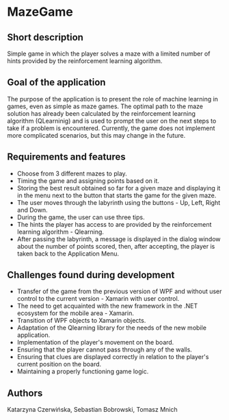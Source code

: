 # MazeGame
## Short description
Simple game in which the player solves a maze with a limited number of hints provided by the reinforcement learning algorithm.
## Goal of the application
The purpose of the application is to present the role of machine learning in games, even as simple as maze games. The optimal path to the maze solution has already been calculated by the reinforcement learning algorithm (QLearninig) and is used to prompt the user on the next steps to take if a problem is encountered. Currently, the game does not implement more complicated scenarios, but this may change in the future.
## Requirements and features
- Choose from 3 different mazes to play.
- Timing the game and assigning points based on it.
- Storing the best result obtained so far for a given maze and displaying it in the menu next to the button that starts the game for the given maze.
- The user moves through the labyrinth using the buttons - Up, Left, Right and Down.
- During the game, the user can use three tips.
- The hints the player has access to are provided by the reinforcement learning algorithm - Qlearning.
- After passing the labyrinth, a message is displayed in the dialog window about the number of points scored, then, after accepting, the player is taken back to the Application Menu.
## Challenges found during development
- Transfer of the game from the previous version of WPF and without user control to the current version - Xamarin with user control.
- The need to get acquainted with the new framework in the .NET ecosystem for the mobile area - Xamarin.
- Transition of WPF objects to Xamarin objects.
- Adaptation of the Qlearning library for the needs of the new mobile application.
- Implementation of the player's movement on the board.
- Ensuring that the player cannot pass through any of the walls.
- Ensuring that clues are displayed correctly in relation to the player's current position on the board.
- Maintaining a properly functioning game logic.
## Authors
Katarzyna Czerwińska, Sebastian Bobrowski, Tomasz Mnich
